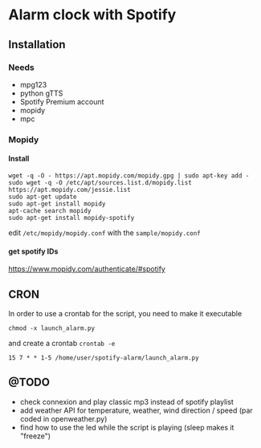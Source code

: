 # Alarm clock with Spotify

## Installation

### Needs
- mpg123
- python gTTS
- Spotify Premium account
- mopidy
- mpc

### Mopidy

#### Install
```
wget -q -O - https://apt.mopidy.com/mopidy.gpg | sudo apt-key add -
sudo wget -q -O /etc/apt/sources.list.d/mopidy.list https://apt.mopidy.com/jessie.list
sudo apt-get update
sudo apt-get install mopidy
apt-cache search mopidy
sudo apt-get install mopidy-spotify
```

edit `/etc/mopidy/mopidy.conf` with the `sample/mopidy.conf`


#### get spotify IDs
https://www.mopidy.com/authenticate/#spotify

## CRON
In order to use a crontab for the script, you need to make it executable

`chmod -x launch_alarm.py`

and create a crontab `crontab -e`

`15 7 * * 1-5 /home/user/spotify-alarm/launch_alarm.py`

## @TODO
- check connexion and play classic mp3 instead of spotify playlist
- add weather API for temperature, weather, wind direction / speed (par coded in openweather.py)
- find how to use the led while the script is playing (sleep makes it "freeze")